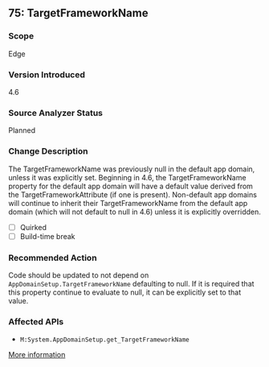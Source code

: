 ## 75: TargetFrameworkName

### Scope
Edge

### Version Introduced
4.6

### Source Analyzer Status
Planned

### Change Description
The TargetFrameworkName was previously null in the default app domain, unless it was explicitly set. Beginning in 4.6, the TargetFrameworkName property for the default app domain will have a default value derived from the TargetFrameworkAttribute (if one is present). Non-default app domains will continue to inherit their TargetFrameworkName from the default app domain (which will not default to null in 4.6) unless it is explicitly overridden.

- [ ] Quirked
- [ ] Build-time break

### Recommended Action
Code should be updated to not depend on `AppDomainSetup.TargetFrameworkName` defaulting to null. If it is required that this property continue to evaluate to null, it can be explicitly set to that value.

### Affected APIs
* `M:System.AppDomainSetup.get_TargetFrameworkName`

[More information](https://msdn.microsoft.com/en-us/library/dn833125(v=vs.110).aspx#Core)
